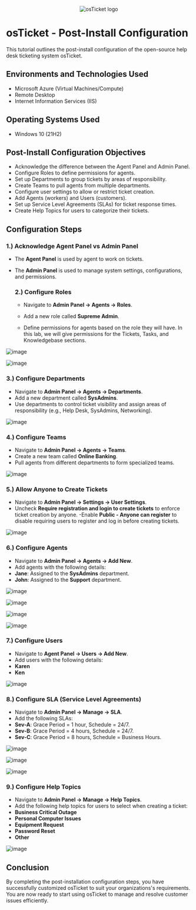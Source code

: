 <p align="center">
<img src="https://i.imgur.com/Clzj7Xs.png" alt="osTicket logo"/>
</p>

<h1>osTicket - Post-Install Configuration</h1>
This tutorial outlines the post-install configuration of the open-source help desk ticketing system osTicket.<br />

<h2>Environments and Technologies Used</h2>

- Microsoft Azure (Virtual Machines/Compute)
- Remote Desktop
- Internet Information Services (IIS)

<h2>Operating Systems Used </h2>

- Windows 10</b> (21H2)

<h2>Post-Install Configuration Objectives</h2>

- Acknowledge the difference between the Agent Panel and Admin Panel.
- Configure Roles to define permissions for agents. 
- Set up Departments to group tickets by areas of responsibility.
- Create Teams to pull agents from multiple departments.
- Configure user settings to allow or restrict ticket creation.
- Add Agents (workers) and Users (customers).
- Set up Service Level Agreements (SLAs) for ticket response times.
- Create Help Topics for users to categorize their tickets.

<h2>Configuration Steps</h2>

<h3>1.) Acknowledge Agent Panel vs Admin Panel</h3>

- The **Agent Panel** is used by agent to work on tickets.
- The **Admin Panel** is used to manage system settings, configurations, and permissions.

  <h3>2.) Configure Roles</h3>

  - Navigate to **Admin Panel -> Agents -> Roles**.

   - Add a new role called **Supreme Admin**.

   - Define permissions for agents based on the role they will have. In this lab, we will give permissions for the Tickets, Tasks, and Knowledgebase sections.

![image](https://github.com/Edwin387/post-install-config/blob/main/shot%2022.PNG?raw=true)

![image](https://github.com/Edwin387/post-install-config/blob/main/shot%2023.PNG?raw=true)


<h3>3.) Configure Departments</h3>

- Navigate to **Admin Panel -> Agents -> Departments**.
- Add a new department called **SysAdmins**.
- Use departments to control ticket visibility and assign areas of responsibility (e.g., Help Desk, SysAdmins, Networking).

![image](https://github.com/Edwin387/post-install-config/blob/main/shot%2024.PNG?raw=true)



<h3>4.) Configure Teams</h3>

- Navigate to **Admin Panel -> Agents -> Teams**.
- Create a new team called **Online Banking**.
 - Pull agents from different departments to form specialized teams.

![image](https://github.com/Edwin387/post-install-config/blob/main/shot%2025.PNG?raw=true)

<h3>5.) Allow Anyone to Create Tickets</h3>

- Navigate to **Admin Panel -> Settings -> User Settings**.
- Uncheck **Require registration and login to create tickets** to enforce ticket creation by anyone.
-Enable **Public - Anyone can register** to disable requiring users to register and log in before creating tickets. 

![image](https://github.com/Edwin387/post-install-config/blob/main/shot%2026.PNG?raw=true)

<h3>6.) Configure Agents</h3>

- Navigate to **Admin Panel -> Agents -> Add New**.
- Add agents with the following details:
- **Jane**: Assigned to the **SysAdmins** department.
- **John**: Assigned to the **Support** department.

![image](https://github.com/Edwin387/post-install-config/blob/main/shot%2027.PNG?raw=true)

![image](https://github.com/Edwin387/post-install-config/blob/main/shot%2037.PNG?raw=true)

![image](https://github.com/Edwin387/post-install-config/blob/main/shot%2038.PNG?raw=true)

![image](https://github.com/Edwin387/post-install-config/blob/main/shot%2039.PNG?raw=true)

<h3>7.) Configure Users</h3>

- Navigate to **Agent Panel -> Users -> Add New**.
- Add users with the following details:
- **Karen**
- **Ken**

![image](https://github.com/Edwin387/post-install-config/blob/main/shot%2040.PNG?raw=true)

<h3>8.) Configure SLA (Service Level Agreements)</h3>

- Navigate to **Admin Panel -> Manage -> SLA**.
- Add the following SLAs:
- **Sev-A**: Grace Period = 1 hour, Schedule = 24/7.
- **Sev-B**: Grace Period = 4 hours, Schedule = 24/7.
- **Sev-C**: Grace Period = 8 hours, Schedule = Business Hours.

![image](https://github.com/Edwin387/post-install-config/blob/main/shot%2041.PNG?raw=true)

![image](https://github.com/Edwin387/post-install-config/blob/main/shot%2042.PNG?raw=true)

![image](https://github.com/Edwin387/post-install-config/blob/main/shot%2043.PNG?raw=true)

<h3>9.) Configure Help Topics</h3>

- Navigate to **Admin Panel -> Manage -> Help Topics**.
- Add the following help topics for users to select when creating a ticket:
- **Business Critical Outage**
- **Personal Computer Issues**
- **Equipment Request**
- **Password Reset**
- **Other**

![image](https://github.com/Edwin387/post-install-config/blob/main/shot%2044.PNG?raw=true)

<h2>Conclusion</h2>

By completing the post-installation configuration steps, you have successfully customized osTicket to suit your organizations's requirements. You are now ready to start using osTicket to manage and resolve customer issues efficiently. 
